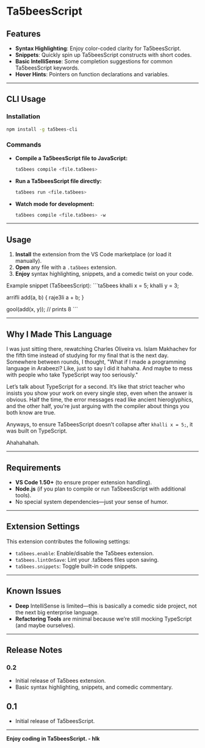 
# Ta5beesScript

## Features

- **Syntax Highlighting**: Enjoy color-coded clarity for Ta5beesScript.
- **Snippets**: Quickly spin up Ta5beesScript constructs with short codes.
- **Basic IntelliSense**: Some completion suggestions for common Ta5beesScript keywords.
- **Hover Hints**: Pointers on function declarations and variables.

---

## CLI Usage

### Installation

```sh
npm install -g ta5bees-cli
```

### Commands

- **Compile a Ta5beesScript file to JavaScript:**
  ```sh
  ta5bees compile <file.ta5bees> 
  ```

- **Run a Ta5beesScript file directly:**
  ```sh
  ta5bees run <file.ta5bees>
  ```

- **Watch mode for development:**
  ```sh
  ta5bees compile <file.ta5bees> -w
  ```

---

## Usage

1. **Install** the extension from the VS Code marketplace (or load it manually).
2. **Open** any file with a `.ta5bees` extension.
3. **Enjoy** syntax highlighting, snippets, and a comedic twist on your code.

Example snippet (Ta5beesScript):
\`\`\`ta5bees
khalli x = 5;
khalli y = 3;

arrifli add(a, b) {
  raje3li a + b;
}

gool(add(x, y)); // prints 8
\`\`\`

---

## Why I Made This Language

I was just sitting there, rewatching Charles Oliveira vs. Islam Makhachev for the fifth time instead of studying for my final that is the next day. Somewhere between rounds, I thought, "What if I made a programming language in Arabeezi? Like, just to say I did it hahaha. And maybe to mess with people who take TypeScript way too seriously."

Let’s talk about TypeScript for a second. It’s like that strict teacher who insists you show your work on every single step, even when the answer is obvious. Half the time, the error messages read like ancient hieroglyphics, and the other half, you're just arguing with the compiler about things you both know are true.

Anyways, to ensure Ta5beesScript doesn’t collapse after `khalli x = 5;`, it was built on TypeScript.

Ahahahahah.

---

## Requirements

- **VS Code 1.50+** (to ensure proper extension handling).
- **Node.js** (if you plan to compile or run Ta5beesScript with additional tools).
- No special system dependencies—just your sense of humor.

---

## Extension Settings

This extension contributes the following settings:

- `ta5bees.enable`: Enable/disable the Ta5bees extension.
- `ta5bees.lintOnSave`: Lint your .ta5bees files upon saving.
- `ta5bees.snippets`: Toggle built-in code snippets.

---

## Known Issues

- **Deep** IntelliSense is limited—this is basically a comedic side project, not the next big enterprise language.  
- **Refactoring Tools** are minimal because we’re still mocking TypeScript (and maybe ourselves).

---

## Release Notes

### 0.2
- Initial release of Ta5bees extension.
- Basic syntax highlighting, snippets, and comedic commentary.

## 0.1
- Initial release of Ta5beesScript.

---

**Enjoy coding in Ta5beesScript. - hlk**
